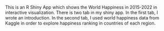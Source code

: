 This is an R Shiny App which shows the World Happiness in 2015-2022 in interactive visualization. There is two tab in my shiny app. In the first tab, I wrote an introduction. In the second tab, I used world happiness data from Kaggle in order to explore happiness ranking in countries of each region.
